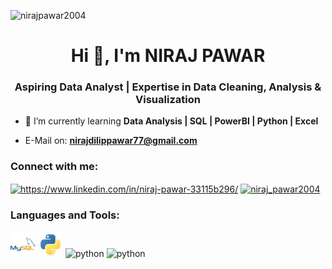 <p align="left"> <img src="https://komarev.com/ghpvc/?username=nirajpawar2004&label=Profile%20views&color=0e75b6&style=flat" alt="nirajpawar2004" /> </p>
<h1 align="center">Hi 👋, I'm NIRAJ PAWAR</h1>
<h3 align="center">Aspiring Data Analyst | Expertise in Data Cleaning, Analysis & Visualization</h3>

- 🌱 I’m currently learning **Data Analysis | SQL | PowerBI | Python | Excel**

- E-Mail on: **nirajdilippawar77@gmail.com**

<h3 align="left">Connect with me:</h3>
<p align="left">
<a href="https://www.linkedin.com/in/niraj-pawar-33115b296/" target="blank"><img align="center" src="https://raw.githubusercontent.com/rahuldkjain/github-profile-readme-generator/master/src/images/icons/Social/linked-in-alt.svg" alt=" https://www.linkedin.com/in/niraj-pawar-33115b296/ " height="30" width="40" /></a>
<a href="https://instagram.com/niraj_pawar2004" target="blank"><img align="center" src="https://raw.githubusercontent.com/rahuldkjain/github-profile-readme-generator/master/src/images/icons/Social/instagram.svg" alt="niraj_pawar2004" height="30" width="40" /></a>
</p>

<h3 align="left">Languages and Tools:</h3>
<p align="left"> 
<img src="https://raw.githubusercontent.com/devicons/devicon/master/icons/mysql/mysql-original-wordmark.svg" alt="mysql" width="40" height="40"/> </a> 
<img src="https://raw.githubusercontent.com/devicons/devicon/master/icons/python/python-original.svg" alt="python" width="40" height="40"/> </a> 
<img src="https://raw.githubusercontent.com/microsoft/PowerBI-Icons/2bf1c982fb24528eee1559a96a25eb534c175cfd/SVG/Power-BI.svg" alt="python" width="40" height="40"/> </a> 
<img src="https://raw.githubusercontent.com/sempostma/office365-icons/4ef2ee3dc5705f4ab23bc5fc7f236884d0bc10f3/svg/excel.svg" alt="python" width="40" height="40"/> </a> </p>

